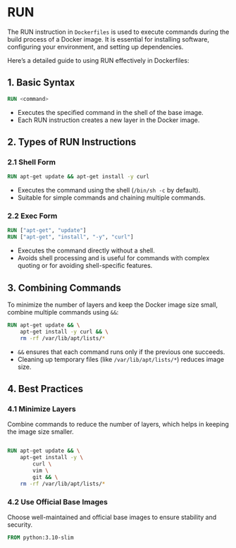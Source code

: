 # RUN

The RUN instruction in `Dockerfiles` is used to execute commands during the build process of a Docker image. It is essential for installing software, configuring your environment, and setting up dependencies.

Here’s a detailed guide to using RUN effectively in Dockerfiles:

## 1. Basic Syntax

```Dockerfile
RUN <command>
```

- Executes the specified command in the shell of the base image.
- Each RUN instruction creates a new layer in the Docker image.

## 2. Types of RUN Instructions

### 2.1 Shell Form

```Dockerfile
RUN apt-get update && apt-get install -y curl
```

- Executes the command using the shell (`/bin/sh -c` by default).
- Suitable for simple commands and chaining multiple commands.

### 2.2 Exec Form

```Dockerfile
RUN ["apt-get", "update"]
RUN ["apt-get", "install", "-y", "curl"]
```

- Executes the command directly without a shell.
- Avoids shell processing and is useful for commands with complex quoting or for avoiding shell-specific features.

## 3. Combining Commands

To minimize the number of layers and keep the Docker image size small, combine multiple commands using `&&`:

```Dockerfile
RUN apt-get update && \
    apt-get install -y curl && \
    rm -rf /var/lib/apt/lists/*
```

- `&&` ensures that each command runs only if the previous one succeeds.
- Cleaning up temporary files (like `/var/lib/apt/lists/*`) reduces image size.

## 4. Best Practices

### 4.1 Minimize Layers

Combine commands to reduce the number of layers, which helps in keeping the image size smaller.

```Dockerfile

RUN apt-get update && \
    apt-get install -y \
        curl \
        vim \
        git && \
    rm -rf /var/lib/apt/lists/*
```

### 4.2 Use Official Base Images

Choose well-maintained and official base images to ensure stability and security.

```Dockerfile
FROM python:3.10-slim
```
